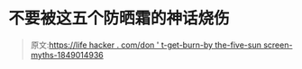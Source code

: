 # 不要被这五个防晒霜的神话烧伤

> 原文:[https://life hacker . com/don ' t-get-burn-by the-five-sun screen-myths-1849014936](https://lifehacker.com/dont-get-burned-by-these-five-sunscreen-myths-1849014936)